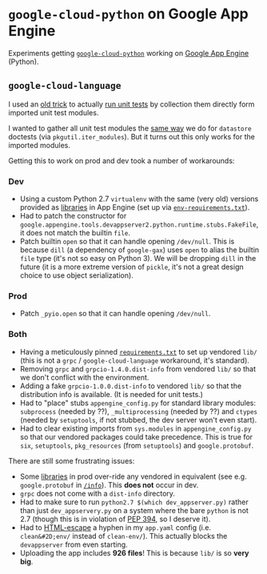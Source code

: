 # `google-cloud-python` on Google App Engine

Experiments getting [`google-cloud-python`][1] working on
[Google App Engine][2] (Python).

## `google-cloud-language`

I used an [old trick][3] to actually [run unit tests][5] by
collection them directly form imported unit test modules.

I wanted to gather all unit test modules the [same way][4]
we do for `datastore` doctests (via `pkgutil.iter_modules`).
But it turns out this only works for the imported modules.

Getting this to work on prod and dev took a number of workarounds:

### Dev

- Using a custom Python 2.7 `virtualenv` with the same (very old)
  versions provided as [libraries][6] in App Engine (set up via
  [`env-requirements.txt`][7]).
- Had to patch the constructor for
  `google.appengine.tools.devappserver2.python.runtime.stubs.FakeFile`,
  it does not match the builtin `file`.
- Patch builtin `open` so that it can handle opening `/dev/null`. This
  is because `dill` (a dependency of `google-gax`) uses `open` to
  alias the builtin `file` type (it's not so easy on Python 3).
  We will be dropping `dill` in the future (it is a more extreme
  version of `pickle`, it's not a great design choice to use object
  serialization).

### Prod

- Patch `_pyio.open` so that it can handle opening `/dev/null`.

### Both

- Having a meticulously pinned [`requirements.txt`][8] to set up vendored
  `lib/` (this is not a `grpc` / `google-cloud-language` workaround, it's
  standard).
- Removing `grpc` and `grpcio-1.4.0.dist-info` from vendored `lib/`
  so that we don't conflict with the environment.
- Adding a fake `grpcio-1.0.0.dist-info` to vendored `lib/` so that the
  distribution info is available. (It is needed for unit tests.)
- Had to "place" stubs `appengine_config.py` for standard library modules:
  `subprocess` (needed by ??), `_multiprocessing` (needed by ??) and
  `ctypes` (needed by `setuptools`, if not stubbed, the dev server won't
  even start).
- Had to clear existing imports from `sys.modules` in `appengine_config.py`
  so that our vendored packages could take precedence. This is true for
  `six`, `setuptools`, `pkg_resources` (from `setuptools`) and
  `google.protobuf`.

There are still some frustrating issues:

- Some [libraries][6] in prod over-ride any vendored in equivalent (see e.g.
  `google.protobuf` in [`/info`][9]). This **does not** occur in dev.
- `grpc` does not come with a `dist-info` directory.
- Had to make sure to run `python2.7 $(which dev_appserver.py)` rather than
  just `dev_appservery.py` on a system where the bare `python` is not 2.7
  (though this is in violation of [PEP 394][10], so I deserve it).
- Had to [HTML-escape][11] a hyphen in my `app.yaml` config (i.e.
  `clean&#2D;env/` instead of `clean-env/`). This actually blocks the
  `devappserver` from even starting.
- Uploading the app includes **926 files**! This is because `lib/` is
  so **very big**.

[1]: https://github.com/GoogleCloudPlatform/google-cloud-python
[2]: https://cloud.google.com/appengine/docs/python/
[3]: https://github.com/GoogleCloudPlatform/google-cloud-python/blob/8b9dda27d9da51276ccf7ffaad82e165d5a16450/system_tests/run_system_test.py#L78
[4]: https://github.com/GoogleCloudPlatform/google-cloud-python/blob/ce7afe633a32b0fbd021bc50db022d508acc851b/datastore/tests/doctests.py#L48
[5]: https://precise-truck-742.appspot.com/unit-tests
[6]: https://cloud.google.com/appengine/docs/standard/python/tools/built-in-libraries-27
[7]: https://github.com/dhermes/google-cloud-python-on-gae/blob/master/language-app/env-requirements.txt
[8]: https://github.com/dhermes/google-cloud-python-on-gae/blob/master/language-app/requirements.txt
[9]: https://precise-truck-742.appspot.com/info
[10]: https://www.python.org/dev/peps/pep-0394/
[11]: https://github.com/dhermes/google-cloud-python-on-gae/issues/1
